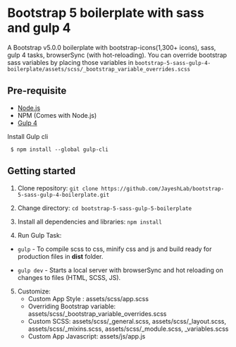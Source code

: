 # Bootstrap 5 boilerplate with sass and gulp 4
A Bootstrap v5.0.0 boilerplate with bootstrap-icons(1,300+ icons), sass, gulp 4 tasks, browserSync (with hot-reloading). 
You can override bootstrap sass variables by placing those variables in `bootstrap-5-sass-gulp-4-boilerplate/assets/scss/_bootstrap_variable_overrides.scss`

## Pre-requisite
- [Node.js](https://nodejs.org/en/download/ "Node Js")
-  NPM (Comes with Node.js)
- [Gulp 4](https://gulpjs.com/ "Gulp")

Install Gulp cli

     $ npm install --global gulp-cli
     

## Getting started

1. Clone repository:
`git clone https://github.com/JayeshLab/bootstrap-5-sass-gulp-4-boilerplate.git`

2. Change directory:
`cd bootstrap-5-sass-gulp-5-boilerplate`
    
3. Install all dependencies and libraries:
   `npm install`

4. Run Gulp Task:
  - `gulp`      - To compile scss to css, minify css and js and build ready for production files in **dist** folder.

  - `gulp dev`  - Starts a local server with browserSync and hot reloading on changes to files (HTML, SCSS, JS).
   
5. Customize:
   - Custom App Style : assets/scss/app.scss
   - Overriding Bootstrap variable: assets/scss/_bootstrap_variable_overrides.scss
   - Custom SCSS: assets/scss/_general.scss, assets/scss/_layout.scss, assets/scss/_mixins.scss, assets/scss/_module.scss, _variables.scss
   - Custom App Javascript: assets/js/app.js
